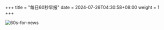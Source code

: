 +++
title = "每日60秒早报"
date = 2024-07-26T04:30:58+08:00
weight = 1
+++

![60s-for-news](/img/zaobao/zaobao.png "由 ALAPI 提供支持")
